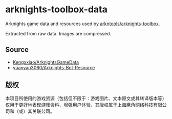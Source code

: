 # arknights-toolbox-data

Arknights game data and resources used by [arkntools/arknights-toolbox](https://github.com/arkntools/arknights-toolbox).

Extracted from raw data. Images are compressed.

## Source

- [Kengxxiao/ArknightsGameData](https://github.com/Kengxxiao/ArknightsGameData)
- [yuanyan3060/Arknights-Bot-Resource](https://github.com/yuanyan3060/Arknights-Bot-Resource)

## 版权

本项目所使用的游戏资源（包括但不限于：游戏图片、文本原文或其转译版本等）仅用于更好地表现游戏资料、增强用户体验，其版权属于上海鹰角网络科技有限公司和（或）其关联公司。
